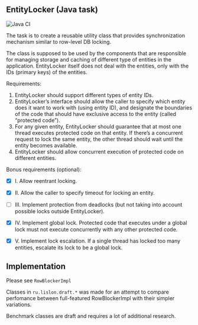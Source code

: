 EntityLocker (Java task)
------------

![Java CI](https://github.com/lislon/java-drill-multithread-row-level/workflows/Java%20CI/badge.svg)

The task is to create a reusable utility class that provides synchronization mechanism similar to row-level DB locking.

The class is supposed to be used by the components that are responsible for managing storage and caching of different type of entities in the application. EntityLocker itself does not deal with the entities, only with the IDs (primary keys) of the entities.

Requirements:

1. EntityLocker should support different types of entity IDs.
2. EntityLocker’s interface should allow the caller to specify which entity does it want to work with (using entity ID), and designate the boundaries of the code that should have exclusive access to the entity (called “protected code”).
3. For any given entity, EntityLocker should guarantee that at most one thread executes protected code on that entity. If there’s a concurrent request to lock the same entity, the other thread should wait until the entity becomes available.
4. EntityLocker should allow concurrent execution of protected code on different entities.


Bonus requirements (optional):

 - [X] I. Allow reentrant locking.
 - [X] II. Allow the caller to specify timeout for locking an entity.
 - [ ] III. Implement protection from deadlocks (but not taking into account possible locks outside EntityLocker).
 - [X] IV. Implement global lock. Protected code that executes under a global lock must not execute concurrently with any other protected code.
 - [X] V. Implement lock escalation. If a single thread has locked too many entities, escalate its lock to be a global lock.


Implementation
----------

Please see `RowBlockerImpl`

Classes in `ru.lislon.draft.*` was made for an attempt to compare perfomance between full-featured RowBlockerImpl with their simpler variations.

Benchmark classes are draft and requires a lot of additional research.     